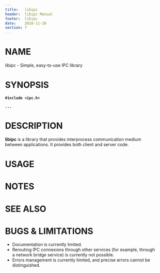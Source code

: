 ```yaml
---
title:   libipc
header:  libipc Manual
footer:  libipc
date:    2018-11-20
section: 7
...
```


# NAME

libipc - Simple, easy-to-use IPC library

# SYNOPSIS

**`#include <ipc.h>`**

**`...`**

# DESCRIPTION

**libipc** is a library that provides interprocess communication medium between applications.
It provides both client and server code.

# USAGE

# NOTES

# SEE ALSO

# BUGS & LIMITATIONS

  - Documentation is currently limited.
  - Rerouting IPC connexions through other services (for example, through a network bridge service) is currently not possible.
  - Errors management is currently limited, and precise errors cannot be distinguished.

